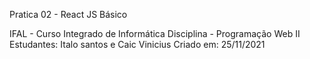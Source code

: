  Pratica 02 - React JS Básico
 
 IFAL - Curso Integrado de Informática
 Disciplina - Programação Web II
 Estudantes: Italo santos e Caic Vinicius
 Criado em: 25/11/2021
 
